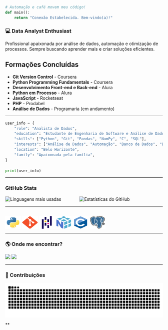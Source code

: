 
<br>

```python
# Automação e café movem meu código!
def main():
    return "Conexão Estabelecida. Bem-vindo(a)!"
```

### 💻 Data Analyst Enthusiast 
Profissional apaixonada por análise de dados, automação e otimização de processos. Sempre buscando aprender mais e criar soluções eficientes.

##  **Formações Concluídas**

- **Git Version Control** - Coursera
- **Python Programming Fundamentals** - Coursera
- **Desenvolvimento Front-end e Back-end** - Alura
- **Python em Processo** - Alura
- **JavaScript** - Rocketseat
- **PHP** - Prodabel
- **Análise de Dados** - Programaria (em andamento)

---

```python
user_info = {
    "role": "Analista de Dados",
    "education": "Estudante de Engenharia de Software e Análise de Dados",
    "skills": ["Python", "Git", "Pandas", "NumPy", "C", "SQL"],
    "interests": ["Análise de Dados", "Automação", "Banco de Dados", "BI", "Machine Learning"],
    "location": "Belo Horizonte",
    "family": "Apaixonada pela família",
}

print(user_info)
```

---

###  GitHub Stats
<div style="display: flex;">
  <img align='right' width="47%" src="https://github-readme-stats.vercel.app/api/top-langs/?username=vitoriafmachado&hide_progress=true&theme=aura" alt="Linguagens mais usadas">
  <img width="50%" src="https://github-readme-stats.vercel.app/api?username=vitoriafmachado&show_icons=true&theme=aura" alt="Estatísticas do GitHub">
</div>

---

<div style="display: inline_block"><br>
  <img align="center" alt="vi-Python" height="40" width="50" src="https://raw.githubusercontent.com/devicons/devicon/master/icons/python/python-original.svg">
  <img align="center" alt="vi-Git" height="40" width="50" src="https://raw.githubusercontent.com/devicons/devicon/master/icons/git/git-original.svg">
  <img align="center" alt="vi-Pandas" height="40" width="50" src="https://raw.githubusercontent.com/devicons/devicon/master/icons/pandas/pandas-original.svg">
  <img align="center" alt="vi-NumPy" height="40" width="50" src="https://raw.githubusercontent.com/devicons/devicon/master/icons/numpy/numpy-original.svg">
  <img align="center" alt="vi-C" height="40" width="50" src="https://raw.githubusercontent.com/devicons/devicon/master/icons/c/c-original.svg">
  <img align="center" alt="vi-SQL" height="40" width="50" src="https://raw.githubusercontent.com/devicons/devicon/master/icons/postgresql/postgresql-original.svg">
</div>

---

### 🌎 Onde me encontrar?
<div>
  <a href = "mailto:machadosvitoriaa@gmail.com"><img src="https://img.shields.io/badge/-Gmail-%23333?style=for-the-badge&logo=gmail&logoColor=white" target="_blank"></a>
  <a href="https://www.linkedin.com/in/vit%C3%B3ria-machado-017b82326/" target="_blank"><img src="https://img.shields.io/badge/-LinkedIn-%230077B5?style=for-the-badge&logo=linkedin&logoColor=white" target="_blank"></a>
</div>

---

### 🐍 Contribuições
<picture align="center">
  <source media="(prefers-color-scheme: dark)" srcset="https://raw.githubusercontent.com/vitoriafmachado/vitoriafmachado/output/github-contribution-grid-snake-dark.svg">
  <source media="(prefers-color-scheme: light)" srcset="https://raw.githubusercontent.com/vitoriafmachado/vitoriafmachado/output/github-contribution-grid-snake.svg">
  <img align="center" alt="github contribution grid snake animation" src="https://raw.githubusercontent.com/vitoriafmachado/vitoriafmachado/output/github-contribution-grid-snake.svg">
</picture>


**

  
